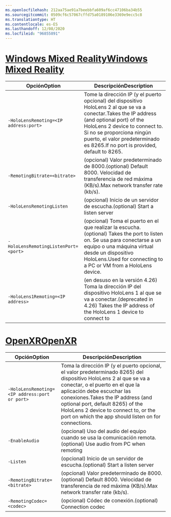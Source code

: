 ```yaml
---
ms.openlocfilehash: 212aa75ae91a7beebbfa609af6cc47106ba34b55
ms.sourcegitcommit: 0509cf6c57067cffd75a0189106e3369e9ecc5c8
ms.translationtype: HT
ms.contentlocale: es-ES
ms.lasthandoff: 12/08/2020
ms.locfileid: "96855891"
---
```

# <a name="windows-mixed-reality"></a>[<span data-ttu-id="4fd5b-101">Windows Mixed Reality</span><span class="sxs-lookup"><span data-stu-id="4fd5b-101">Windows Mixed Reality</span></span>](#tab/wmr)

| <span data-ttu-id="4fd5b-102">Opción</span><span class="sxs-lookup"><span data-stu-id="4fd5b-102">Option</span></span> | <span data-ttu-id="4fd5b-103">Descripción</span><span class="sxs-lookup"><span data-stu-id="4fd5b-103">Description</span></span> |
| ------ | ----------- |
| `-HoloLensRemoting=<IP address:port>` | <span data-ttu-id="4fd5b-104">Tome la dirección IP (y el puerto opcional) del dispositivo HoloLens 2 al que se va a conectar.</span><span class="sxs-lookup"><span data-stu-id="4fd5b-104">Takes the IP address (and optional port) of the HoloLens 2 device to connect to.</span></span> <span data-ttu-id="4fd5b-105">Si no se proporciona ningún puerto, el valor predeterminado es 8265.</span><span class="sxs-lookup"><span data-stu-id="4fd5b-105">If no port is provided, default to 8265.</span></span> |
| `-RemotingBitrate=<bitrate>` | <span data-ttu-id="4fd5b-106">(opcional) Valor predeterminado de 8000.</span><span class="sxs-lookup"><span data-stu-id="4fd5b-106">(optional) Default 8000.</span></span> <span data-ttu-id="4fd5b-107">Velocidad de transferencia de red máxima (KB/s).</span><span class="sxs-lookup"><span data-stu-id="4fd5b-107">Max network transfer rate (kb/s).</span></span> |
| `-HoloLensRemotingListen` | <span data-ttu-id="4fd5b-108">(opcional) Inicio de un servidor de escucha.</span><span class="sxs-lookup"><span data-stu-id="4fd5b-108">(optional) Start a listen server</span></span> |
| `-HoloLensRemotingListenPort=<port>` | <span data-ttu-id="4fd5b-109">(opcional) Toma el puerto en el que realizar la escucha.</span><span class="sxs-lookup"><span data-stu-id="4fd5b-109">(optional) Takes the port to listen on.</span></span> <span data-ttu-id="4fd5b-110">Se usa para conectarse a un equipo o una máquina virtual desde un dispositivo HoloLens.</span><span class="sxs-lookup"><span data-stu-id="4fd5b-110">Used for connecting to a PC or VM from a HoloLens device.</span></span> |
| `-HoloLens1Remoting=<IP address>` | <span data-ttu-id="4fd5b-111">(en desuso en la versión 4.26) Toma la dirección IP del dispositivo HoloLens 1 al que se va a conectar.</span><span class="sxs-lookup"><span data-stu-id="4fd5b-111">(deprecated in 4.26) Takes the IP address of the HoloLens 1 device to connect to</span></span> |

# <a name="openxr"></a>[<span data-ttu-id="4fd5b-112">OpenXR</span><span class="sxs-lookup"><span data-stu-id="4fd5b-112">OpenXR</span></span>](#tab/openxr)

| <span data-ttu-id="4fd5b-113">Opción</span><span class="sxs-lookup"><span data-stu-id="4fd5b-113">Option</span></span> | <span data-ttu-id="4fd5b-114">Descripción</span><span class="sxs-lookup"><span data-stu-id="4fd5b-114">Description</span></span> |
| ------ | ----------- |
| `-HoloLensRemoting=<IP address:port or port>` | <span data-ttu-id="4fd5b-115">Toma la dirección IP (y el puerto opcional, el valor predeterminado 8265) del dispositivo HoloLens 2 al que se va a conectar, o el puerto en el que la aplicación debe escuchar las conexiones.</span><span class="sxs-lookup"><span data-stu-id="4fd5b-115">Takes the IP address (and optional port, default 8265) of the HoloLens 2 device to connect to, or the port on which the app should listen on for connections.</span></span> |
| `-EnableAudio` | <span data-ttu-id="4fd5b-116">(opcional) Uso del audio del equipo cuando se usa la comunicación remota.</span><span class="sxs-lookup"><span data-stu-id="4fd5b-116">(optional) Use audio from PC when remoting</span></span>  |
| `-Listen` | <span data-ttu-id="4fd5b-117">(opcional) Inicio de un servidor de escucha.</span><span class="sxs-lookup"><span data-stu-id="4fd5b-117">(optional) Start a listen server</span></span> |
| `-RemotingBitrate=<bitrate>` | <span data-ttu-id="4fd5b-118">(opcional) Valor predeterminado de 8000.</span><span class="sxs-lookup"><span data-stu-id="4fd5b-118">(optional) Default 8000.</span></span> <span data-ttu-id="4fd5b-119">Velocidad de transferencia de red máxima (KB/s).</span><span class="sxs-lookup"><span data-stu-id="4fd5b-119">Max network transfer rate (kb/s).</span></span> |
| `-RemotingCodec=<codec>` | <span data-ttu-id="4fd5b-120">(opcional) Códec de conexión.</span><span class="sxs-lookup"><span data-stu-id="4fd5b-120">(optional) Connection codec</span></span>  |